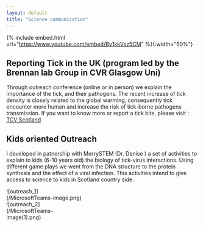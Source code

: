 ```yaml
---
layout: default
title: "Science communication"
---
```


{% include embed.html url="https://www.youtube.com/embed/Bv1kkVsz5CM" %}{:width="50%"}

## Reporting Tick in the UK (program led by the Brennan lab Group in CVR Glasgow Uni)
Through outreach conference (online or in person) we explain the importance of the tick, and their pathogens.
The recent increase of tick density is closely related to the global warming, 
consequently tick encounter more human and increase the risk of tick-borne pathogens transmission.
If you want to know more or report a tick bite, please visit : [TCV Scotland]("https://www.tcv.org.uk/scotland/what-makes-viruses-tick") 
## Kids oriented Outreach

I developed in patnership with MerrySTEM (Dr. Denise ) a set of activities to explain to kids (6-10 years old) the biology of tick-virus interactions.
Using different game plays we went from the DNA structure to the protein synthesis and the effect of a viral infection.
This activities intend to give access to science to kids in Scotland country side.

<div style="width: 40%; height: 40%">
![outreach_1](/MicrosoftTeams-image.png)
![outreach_2](/MicrosoftTeams-image(1).png)
</div>
                          
